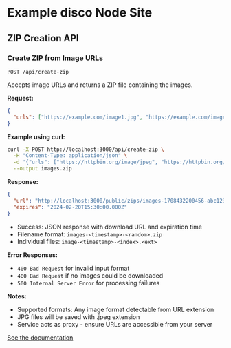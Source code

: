 # Example disco Node Site

## ZIP Creation API

### Create ZIP from Image URLs
`POST /api/create-zip`

Accepts image URLs and returns a ZIP file containing the images.

**Request:**
```json
{
  "urls": ["https://example.com/image1.jpg", "https://example.com/image2.png"]
}
```

**Example using curl:**
```bash
curl -X POST http://localhost:3000/api/create-zip \
  -H "Content-Type: application/json" \
  -d '{"urls": ["https://httpbin.org/image/jpeg", "https://httpbin.org/image/png"]}' \
  --output images.zip
```

**Response:**
```json
{
  "url": "http://localhost:3000/public/zips/images-1708432200456-abc123.zip",
  "expires": "2024-02-20T15:30:00.000Z"
}
```
- Success: JSON response with download URL and expiration time
- Filename format: `images-<timestamp>-<random>.zip`
- Individual files: `image-<timestamp>-<index>.<ext>`

**Error Responses:**
- `400 Bad Request` for invalid input format
- `400 Bad Request` if no images could be downloaded
- `500 Internal Server Error` for processing failures

**Notes:**
- Supported formats: Any image format detectable from URL extension
- JPG files will be saved with .jpeg extension
- Service acts as proxy - ensure URLs are accessible from your server

[See the documentation](https://docs.letsdisco.dev/deployment-guides/node)
